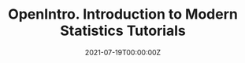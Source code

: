 ---
date: "2021-07-19T00:00:00Z"
external_link: https://openintrostat.github.io/ims-tutorials/
image:
  caption: Captura de pantalla del sitio de OpenIntro::Introduction to Modern Statistics Tutorials
  focal_point: Smart
summary: Interactive tutorials developed with the learnr package supporting the textbook OpenIntro. Introduction to Modern Statistics Tutorials.
tags:
- Tutorial
- Open Education
title: OpenIntro. Introduction to Modern Statistics Tutorials
---